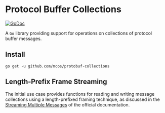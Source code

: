 # Protocol Buffer Collections

[![GoDoc](https://godoc.org/github.com/mcos/protobuf-collections/pbs?status.svg)](https://godoc.org/github.com/mcos/protobuf-collections/pbs)

A `Go` library providing support for operations on collections of protocol buffer messages.

## Install
`go get -u github.com/mcos/protobuf-collections`

## Length-Prefix Frame Streaming
The initial use case provides functions for reading and writing message collections using a
length-prefixed framing technique, as discussed in the [Streaming Multiple Messages](https://developers.google.com/protocol-buffers/docs/techniques#streaming)
of the official documentation.
